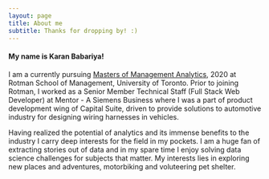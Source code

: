 ```yaml
---
layout: page
title: About me
subtitle: Thanks for dropping by! :)
---
```


#### My name is Karan Babariya!

I am a currently pursuing [Masters of Management Analytics](https://www.rotman.utoronto.ca/Degrees/MastersPrograms/MMA), 2020 at Rotman School of Management, University of Toronto. Prior to joining Rotman, I worked as a Senior Member Technical Staff (Full Stack Web Developer) at Mentor - A Siemens Business where I was a part of product development wing of Capital Suite, driven to provide solutions to automotive industry for designing wiring harnesses in vehicles.

Having realized the potential of analytics and its immense benefits to the industry I carry deep interests for the field in my pockets. I am a huge fan of extracting stories out of data and in my spare time I enjoy solving data science challenges for subjects that matter. My interests lies in exploring new places and adventures, motorbiking and voluteering pet shelter.

